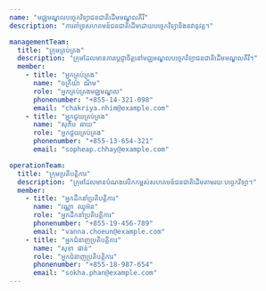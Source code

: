 ```yaml
---
name: "មជ្ឈមណ្ឌលបច្ចេកវិទ្យាជនជាតិដើមមណ្ឌលគីរី"
description: "ការគាំទ្រសហគមន៍ជនជាតិដើមដោយបច្ចេកវិទ្យានិងនវានុវត្ត។"

managementTeam:
  title: "ក្រុមគ្រប់គ្រង"
  description: "ក្រុមដែលមានការប្តេជ្ញាចិត្តនៅមជ្ឈមណ្ឌលបច្ចេកវិទ្យាជនជាតិដើមមណ្ឌលគីរី។"
  member:
    - title: "អ្នកគ្រប់គ្រង"
      name: "ចក្រីយ៉ា ណិម"
      role: "អ្នកគ្រប់គ្រងមជ្ឈមណ្ឌល"
      phonenumber: "+855-14-321-098"
      email: "chakriya.nhim@example.com"
    - title: "អ្នកជួយគ្រប់គ្រង"
      name: "សុភីប ឆាយ"
      role: "អ្នកជួយគ្រប់គ្រង"
      phonenumber: "+855-13-654-321"
      email: "sopheap.chhay@example.com"

operationTeam:
  title: "ក្រុមប្រតិបត្តិការ"
  description: "ក្រុមដែលមានបំណងលើកកម្ពស់សហគមន៍ជនជាតិដើមតាមរយៈបច្ចេកវិទ្យា។"
  member:
    - title: "អ្នកដឹកនាំប្រតិបត្តិការ"
      name: "វណ្ណា ឈូអ៊ន"
      role: "អ្នកដឹកនាំប្រតិបត្តិការ"
      phonenumber: "+855-19-456-789"
      email: "vanna.choeun@example.com"
    - title: "អ្នកជំនាញប្រតិបត្តិការ"
      name: "សុខា ផាន់"
      role: "អ្នកជំនាញប្រតិបត្តិការ"
      phonenumber: "+855-18-987-654"
      email: "sokha.phan@example.com"
---
```


